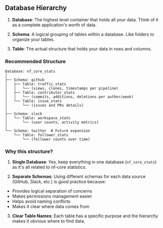 ## Database Hierarchy

1. **Database**: The highest level container that holds all your data. Think of it as a complete application's worth of data.

2. **Schema**: A logical grouping of tables within a database. Like folders to organize your tables.

3. **Table**: The actual structure that holds your data in rows and columns.


### Recommended Structure

```console
Database: nf_core_stats
│
├── Schema: github
│   ├── Table: traffic_stats
│   │   └── (views, clones, timestamps per pipeline)
│   ├── Table: contributor_stats
│   │   └── (commits, additions, deletions per author/week)
│   └── Table: issue_stats
│       └── (issues and PRs details)
│
├── Schema: slack
│   └── Table: workspace_stats
│       └── (user counts, activity metrics)
│
└── Schema: twitter  # Future expansion
    └── Table: follower_stats
        └── (follower counts over time)
```


### Why this structure?

1. **Single Database**: Yes, keep everything in one database (`nf_core_stats`) as it's all related to nf-core statistics.

2. **Separate Schemas**: Using different schemas for each data source (GitHub, Slack, etc.) is good practice because:

- Provides logical separation of concerns
- Makes permissions management easier
- Helps avoid naming conflicts
- Makes it clear where data comes from

3. **Clear Table Names**: Each table has a specific purpose and the hierarchy makes it obvious where to find data.